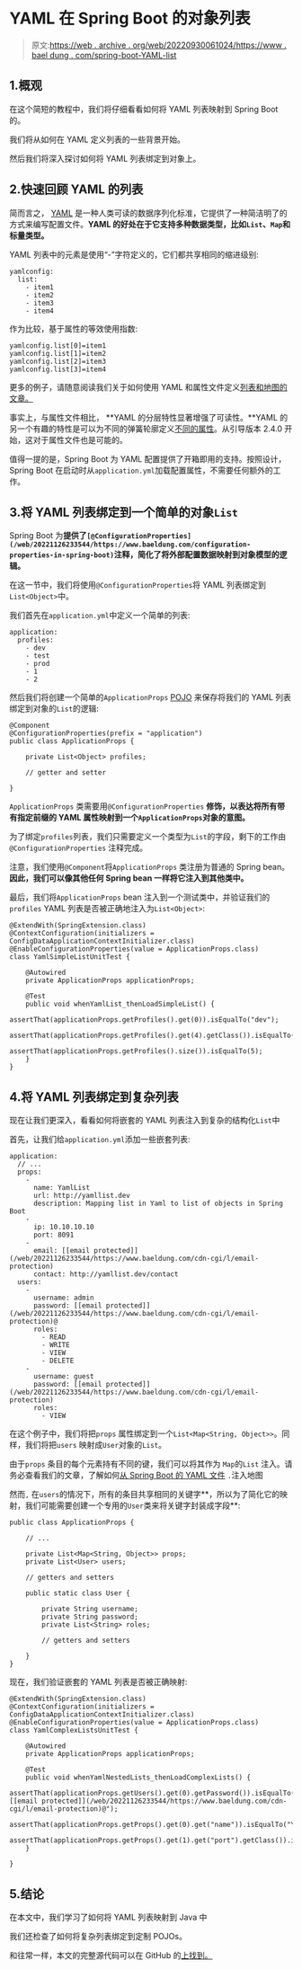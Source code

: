 # YAML 在 Spring Boot 的对象列表

> 原文:[https://web . archive . org/web/20220930061024/https://www . bael dung . com/spring-boot-YAML-list](https://web.archive.org/web/20220930061024/https://www.baeldung.com/spring-boot-yaml-list)

## 1.概观

在这个简短的教程中，我们将仔细看看如何将 YAML 列表映射到 Spring Boot 的。

我们将从如何在 YAML 定义列表的一些背景开始。

然后我们将深入探讨如何将 YAML 列表绑定到对象上。

## 2.快速回顾 YAML 的列表

简而言之， [YAML](https://web.archive.org/web/20221126233544/https://yaml.org/spec/1.2/spec.html) 是一种人类可读的数据序列化标准，它提供了一种简洁明了的方式来编写配置文件。**YAML 的好处在于它支持多种数据类型，比如`List`、`Map`和标量类型。**

YAML 列表中的元素是使用“-”字符定义的，它们都共享相同的缩进级别:

```
yamlconfig:
  list:
    - item1
    - item2
    - item3
    - item4
```

作为比较，基于属性的等效使用指数:

```
yamlconfig.list[0]=item1
yamlconfig.list[1]=item2
yamlconfig.list[2]=item3
yamlconfig.list[3]=item4
```

更多的例子，请随意阅读我们关于如何使用 YAML 和属性文件定义[列表和地图的文章。](/web/20221126233544/https://www.baeldung.com/spring-yaml-vs-properties#lists-and-maps)

事实上，与属性文件相比， **YAML 的分层特性显著增强了可读性。**YAML 的另一个有趣的特性是可以为不同的弹簧轮廓定义[不同的属性](/web/20221126233544/https://www.baeldung.com/spring-yaml#spring-yaml-file)。从引导版本 2.4.0 开始，这对于属性文件也是可能的。

值得一提的是，Spring Boot 为 YAML 配置提供了开箱即用的支持。按照设计，Spring Boot 在启动时从`application.yml`加载配置属性，不需要任何额外的工作。

## 3.将 YAML 列表绑定到一个简单的对象`List`

Spring Boot 为**提供了`[@ConfigurationProperties](/web/20221126233544/https://www.baeldung.com/configuration-properties-in-spring-boot)`注释，简化了将外部配置数据映射到对象模型的逻辑。**

在这一节中，我们将使用`@ConfigurationProperties`将 YAML 列表绑定到`List<Object>`中。

我们首先在`application.yml`中定义一个简单的列表:

```
application:
  profiles:
    - dev
    - test
    - prod
    - 1
    - 2
```

然后我们将创建一个简单的`ApplicationProps` [POJO](/web/20221126233544/https://www.baeldung.com/java-pojo-class) 来保存将我们的 YAML 列表绑定到对象的`List`的逻辑:

```
@Component
@ConfigurationProperties(prefix = "application")
public class ApplicationProps {

    private List<Object> profiles;

    // getter and setter

}
```

`ApplicationProps` 类需要用`@ConfigurationProperties` **修饰，以表达将所有带有指定前缀的 YAML 属性映射到一个`ApplicationProps`对象的意图。**

为了绑定`profiles`列表，我们只需要定义一个类型为`List`的字段，剩下的工作由`@ConfigurationProperties` 注释完成。

注意，我们使用`@Component`将`ApplicationProps` 类注册为普通的 Spring bean。**因此，我们可以像其他任何 Spring bean 一样将它注入到其他类中。**

最后，我们将`ApplicationProps` bean 注入到一个测试类中，并验证我们的`profiles` YAML 列表是否被正确地注入为`List<Object>`:

```
@ExtendWith(SpringExtension.class)
@ContextConfiguration(initializers = ConfigDataApplicationContextInitializer.class)
@EnableConfigurationProperties(value = ApplicationProps.class)
class YamlSimpleListUnitTest {

    @Autowired
    private ApplicationProps applicationProps;

    @Test
    public void whenYamlList_thenLoadSimpleList() {
        assertThat(applicationProps.getProfiles().get(0)).isEqualTo("dev");
        assertThat(applicationProps.getProfiles().get(4).getClass()).isEqualTo(Integer.class);
        assertThat(applicationProps.getProfiles().size()).isEqualTo(5);
    }
}
```

## 4.将 YAML 列表绑定到复杂列表

现在让我们更深入，看看如何将嵌套的 YAML 列表注入到复杂的结构化`List`中

首先，让我们给`application.yml`添加一些嵌套列表:

```
application:
  // ...
  props: 
    -
      name: YamlList
      url: http://yamllist.dev
      description: Mapping list in Yaml to list of objects in Spring Boot
    -
      ip: 10.10.10.10
      port: 8091
    -
      email: [[email protected]](/web/20221126233544/https://www.baeldung.com/cdn-cgi/l/email-protection)
      contact: http://yamllist.dev/contact
  users:
    -
      username: admin
      password: [[email protected]](/web/20221126233544/https://www.baeldung.com/cdn-cgi/l/email-protection)@
      roles:
        - READ
        - WRITE
        - VIEW
        - DELETE
    -
      username: guest
      password: [[email protected]](/web/20221126233544/https://www.baeldung.com/cdn-cgi/l/email-protection)
      roles:
        - VIEW
```

在这个例子中，我们将把`props` 属性绑定到一个`List<Map<String, Object>>`。同样，我们将把`users` 映射成`User`对象的`List`。

由于`props` 条目的每个元素持有不同的键，我们可以将其作为 `Map`的`List` 注入。请务必查看我们的文章，了解如何[从 Spring Boot 的 YAML 文件](/web/20221126233544/https://www.baeldung.com/spring-yaml-inject-map) `.`注入地图

然而`,` 在`users`的情况下，所有的条目共享相同的关键字**，所以为了简化它的映射，我们可能需要创建一个专用的`User`类来将关键字封装成字段**:

```
public class ApplicationProps {

    // ...

    private List<Map<String, Object>> props;
    private List<User> users;

    // getters and setters

    public static class User {

        private String username;
        private String password;
        private List<String> roles;

        // getters and setters

    }
}
```

现在，我们验证嵌套的 YAML 列表是否被正确映射:

```
@ExtendWith(SpringExtension.class)
@ContextConfiguration(initializers = ConfigDataApplicationContextInitializer.class)
@EnableConfigurationProperties(value = ApplicationProps.class)
class YamlComplexListsUnitTest {

    @Autowired
    private ApplicationProps applicationProps;

    @Test
    public void whenYamlNestedLists_thenLoadComplexLists() {
        assertThat(applicationProps.getUsers().get(0).getPassword()).isEqualTo("[[email protected]](/web/20221126233544/https://www.baeldung.com/cdn-cgi/l/email-protection)@");
        assertThat(applicationProps.getProps().get(0).get("name")).isEqualTo("YamlList");
        assertThat(applicationProps.getProps().get(1).get("port").getClass()).isEqualTo(Integer.class);
    }

}
```

## 5.结论

在本文中，我们学习了如何将 YAML 列表映射到 Java 中

我们还检查了如何将复杂列表绑定到定制 POJOs。

和往常一样，本文的完整源代码可以在 GitHub 的[上找到。](https://web.archive.org/web/20221126233544/https://github.com/eugenp/tutorials/tree/master/spring-boot-modules/spring-boot-properties-2)